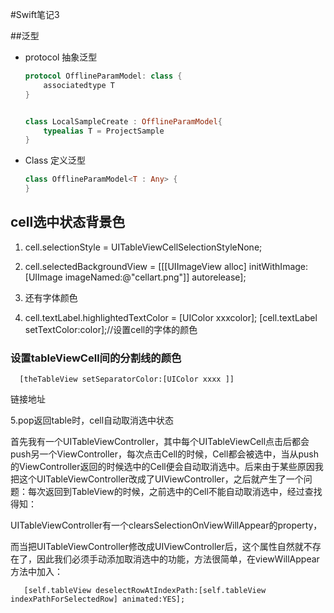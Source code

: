 #Swift笔记3

##泛型

- protocol 抽象泛型

  ```Swift
  protocol OfflineParamModel: class {
      associatedtype T
  }
  
  
  class LocalSampleCreate : OfflineParamModel{
      typealias T = ProjectSample
  }
  ```

- Class 定义泛型

  ```Swift
  class OfflineParamModel<T : Any> {
  }
  ```




##  cell选中状态背景色

1. cell.selectionStyle = UITableViewCellSelectionStyleNone;  

2. cell.selectedBackgroundView = [[[UIImageView alloc] initWithImage:[UIImage imageNamed:@"cellart.png"]] autorelease];   

3. 还有字体颜色   

4. cell.textLabel.highlightedTextColor = [UIColor xxxcolor];  [cell.textLabel setTextColor:color];//设置cell的字体的颜色  

### 设置tableViewCell间的分割线的颜色

 `  [theTableView setSeparatorColor:[UIColor xxxx ]]`

   链接地址

   5.pop返回table时，cell自动取消选中状态

   首先我有一个UITableViewController，其中每个UITableViewCell点击后都会push另一个ViewController，每次点击Cell的时候，Cell都会被选中，当从push的ViewController返回的时候选中的Cell便会自动取消选中。后来由于某些原因我把这个UITableViewController改成了UIViewController，之后就产生了一个问题：每次返回到TableView的时候，之前选中的Cell不能自动取消选中，经过查找得知：

   UITableViewController有一个clearsSelectionOnViewWillAppear的property，

   而当把UITableViewController修改成UIViewController后，这个属性自然就不存在了，因此我们必须手动添加取消选中的功能，方法很简单，在viewWillAppear方法中加入：

```objc
   [self.tableView deselectRowAtIndexPath:[self.tableView indexPathForSelectedRow] animated:YES];
```
